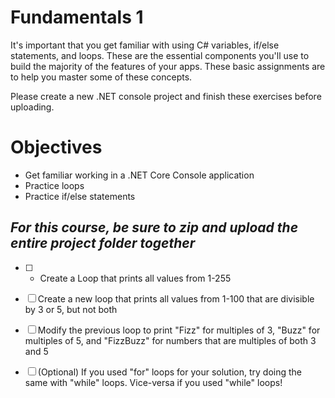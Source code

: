 
# Fundamentals 1

It's important that you get familiar with using C# variables, if/else statements, and loops. These are the essential components you'll use to build the majority of the features of your apps. These basic assignments are to help you master some of these concepts.

Please create a new .NET console project and finish these exercises before uploading.


# Objectives

-   Get familiar working in a .NET Core Console 	application
-   Practice loops
-   Practice if/else statements

## *For this course, be sure to zip and upload the entire project folder together*

 - [ ] -   Create a Loop that prints all values from 1-255
 - [ ] Create a new loop that prints all values from 1-100 that are divisible by 3 or 5, but not both
    
 - [ ] Modify the previous loop to print "Fizz" for multiples of 3, "Buzz" for multiples of 5, and "FizzBuzz" for numbers that are multiples of both 3 and 5
 - [ ]  (Optional) If you used "for" loops for your solution, try doing the same with "while" loops. Vice-versa if you used "while" loops!
